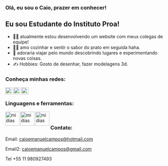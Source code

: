 
### Olá, eu sou o Caio, prazer em conhecer!


## Eu sou Estudante do Instituto Proa!
- 👨‍💻 atualmente estou desenvolvendo um website com meus colegas de equipe!
- 👨‍🍳 amo cozinhar e sentir o sabor do prato em seguida haha.
- 🧳 adoraria viajar pelo mundo descobrindo lugares e experimentando novas coisas.
- ✍️ Hobbies: Gosto de desenhar, fazer modelagens 3d.

### Conheça minhas redes:


[<img align="left" alt="midias" width="22px" src="https://user-images.githubusercontent.com/80735245/124052191-536f9000-d9f4-11eb-81f2-77fdd0d97821.png" />][linkedin]
[<img align="left" alt="midias" width="22px" src="https://user-images.githubusercontent.com/80735245/124054212-f249bb80-d9f7-11eb-9c1c-81d4ce590eb4.png" />][instagram]
[<img align="left" alt="midias" width="22px" src="https://user-images.githubusercontent.com/80735245/124052888-a0079b00-d9f5-11eb-9c9f-a438904d3b3b.png" />][facebook]



<br />

###

[linkedin]: https://www.linkedin.com/in/caioemanuel/
[instagram]: https://www.instagram.com/caio_e.campos/
[facebook]: https://www.facebook.com/caioemanuel.464/

### Linguagens e ferramentas:

<img align="left" alt="midias" width="44px" src="https://user-images.githubusercontent.com/80735245/124055854-0e9b2780-d9fb-11eb-9976-bc0934c0ca77.png" />
<img align="left" alt="midias" width="44px" src="https://user-images.githubusercontent.com/80735245/124055877-18248f80-d9fb-11eb-9554-0f92138e38df.png" />
<img align="left" alt="midias" width="44px" src="https://user-images.githubusercontent.com/80735245/124055905-22468e00-d9fb-11eb-8325-61afe6fa8714.png" />


<br />

### Contato:

Email: caioemanuelcampos@hotmail.com

Email2: caioemanuelcampos@gmail.com

Tel +55 11 980927493
